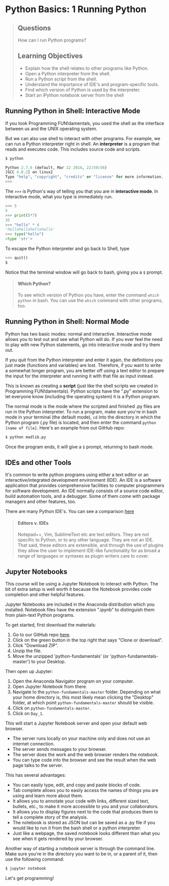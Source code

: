# Python Basics: 1 Running Python

> ## Questions
> How can I run Python programs?
>
> ## Learning Objectives
>
> *   Explain how the shell relates to other programs like Python.
> *   Open a Python interpreter from the shell.
> *   Run a Python script from the shell.
> *   Understand the importance of IDE's and program-specific tools.
> *   Find which version of Python is used by the interpreter.
> *   Start an iPython notebook server from the shell

## Running Python in Shell: Interactive Mode

If you took Programming FUN!damentals, you used the shell as the interface between us and the UNIX operating system.

But we can also use shell to interact with other programs. For example, we can run a Python interpreter right in shell. An **interpreter** is a program that reads and executes code. This includes source code and scripts.

~~~python
$ python

Python 2.7.6 (default, Mar 22 2014, 22:59:56)
[GCC 4.8.2] on linux2
Type "help", "copyright", "credits" or "license" for more information.
>>>
~~~

The `>>>` is Python's way of telling you that you are in **interactive mode**. In interactive mode, what you type is immediately run.

~~~python
>>> 5
5
>>> print(5*7)
35
>>> "hello" * 4
'hellohellohellohello'
>>> type("hello")
<type 'str'>
~~~

To escape the Python interpreter and go back to Shell, type

~~~python
>>> quit()
$
~~~

Notice that the terminal window will go back to bash, giving you a `$` prompt.

> #### Which Python?
>
>
> To see which version of Python you have, enter the command `which python` in
> bash. You can use the `which` command with other programs, too.

## Running Python in Shell: Normal Mode

Python has two basic modes: normal and interactive. Interactive mode allows you to test out and see what Python will do. If you ever feel the need to play with new Python statements, go into interactive mode and try them out.

If you quit from the Python interpreter and enter it again, the definitions you just made (functions and variables) are lost. Therefore, if you want to write a somewhat longer program, you are better off using a text editor to prepare the input for the interpreter and running it with that file as input instead.

This is known as creating a **script** (just like the shell scripts we created in Programming FUN!damentals). Python scripts have the ".py" extension to let everyone know (including the operating system) it is a Python program.

The normal mode is the mode where the scripted and finished .py files are run in the Python interpreter. To run a program, make sure you're in bash mode in your terminal (the default mode), `cd` into the directory in which the Python program (.py file) is located, and then enter the command `python [name of file]`. Here's an example from out GitHub repo:

~~~bash
$ python madlib.py
~~~

Once the program ends, it will give a `$` prompt, returning to bash mode.

## IDEs and other Tools

It's common to write python programs using either a text editor or an interactive/integrated development environment (IDE). An IDE  is a software application that provides comprehensive facilities to computer programmers for software development. An IDE normally consists of a source code editor, build automation tools, and a debugger. Some of them come with package managers and other features, too.

There are many Python IDE's. You can see a comparison [here](https://en.wikipedia.org/wiki/Comparison_of_integrated_development_environments#Python)

> #### Editors v. IDEs
>
> Notepad++, Vim, SublimeText etc are text editors. They are not specific
> to Python, or to any other language. They are not an IDE. That said,
> these editors are extensible, and through the use of plugins they allow the
> user to implement IDE-like functionality for as broad a range of languages
> or syntaxes as plugin writers care to cover.

## Jupyter Notebooks

This course will be using a Jupyter Notebook to interact with Python.  The bit of extra setup is well worth it because the Notebook provides code completion and other helpful features.

Jupyter Notebooks are included in the Anaconda distribution which you installed. Notebook files have the extension ".ipynb" to distinguish them from plain-text Python programs.

To get started, first download the materials:

1. Go to our GitHub repo [here](https://github.com/dlab-berkeley/python-fundamentals).
2. Click on the green button in the top right that says "Clone or download".
3. Click "Download ZIP".
4. Unzip the file.
5. Move the unzipped 'python-fundamentals' (or 'python-fundamentals-master') to your Desktop.

Then open up Jupyter:

1. Open the Anaconda Navigator program on your computer.
2. Open Jupyter Notebook from there.
3. Navigate to the `python-fundamentals-master` folder. Depending on what your home directory is, this most likely mean clicking the "Desktop" folder, at which point `python-fundamentals-master` should be visible.
4. Click on `python-fundamentals-master`.
5. Click on `Day_1`.

This will start a Jupyter Notebook server and open your default web browser.

- The server runs locally on your machine only and does not use an internet connection.
- The server sends messages to your browser.
- The server does the work and the web browser renders the notebook.
- You can type code into the browser and see the result when the web page talks to the server.

This has several advantages:

- You can easily type, edit, and copy and paste blocks of code.
- Tab complete allows you to easily access the names of things you are using and learn more about them.
- It allows you to annotate your code with links, different sized text, bullets, etc., to make it more accessible to you and your collaborators.
- It allows you to display figures next to the code that produces them to tell a complete story of the analysis.
- The notebook is stored as JSON but can be saved as a .py file if you would like to run it from the bash shell or a python interpreter.
- Just like a webpage, the saved notebook looks different than what you see when it gets rendered by your browser.

Another way of starting a notebook server is through the command line. Make sure you're in the directory you want to be in, or a parent of it, then use the following command:

~~~bash
$ jupyter notebook
~~~

Let's get programming!
